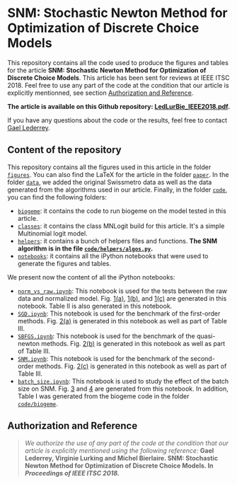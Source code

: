 # SNM: Stochastic Newton Method for Optimization of Discrete Choice Models

This repository contains all the code used to produce the figures and tables for the article **SNM: Stochastic Newton Method for Optimization of Discrete Choice Models**. This article has been sent for reviews at IEEE ITSC 2018. Feel free to use any part of the code at the condition that our article is explicitly  mentionned, see section [Authorization and Reference](#authorization-and-reference).

**The article is available on this Github repository: [LedLurBie_IEEE2018.pdf](https://github.com/glederrey/IEEE2018-SNM/blob/master/paper/LedLurBie_IEEE2018.pdf).**

If you have any questions about the code or the results, feel free to contact [Gael Lederrey](mailto:gael.lederrey@epfl.ch).

## Content of the repository

This repository contains all the figures used in this article in the folder [`figures`](https://github.com/glederrey/IEEE2018-SNM/tree/master/figures). You can also find the LaTeX for the article in the folder [`paper`](https://github.com/glederrey/IEEE2018-SNM/tree/master/paper). In the folder [`data`](https://github.com/glederrey/IEEE2018-SNM/tree/master/data), we added the original Swissmetro data as well as the data generated from the algorithms used in our article. Finally, in the folder [`code`](https://github.com/glederrey/IEEE2018-SNM/tree/master/code), you can find the following folders:
- [`biogeme`](https://github.com/glederrey/IEEE2018-SNM/tree/master/code/biogeme): it contains the code to run biogeme on the model tested in this article.
- [`classes`](https://github.com/glederrey/IEEE2018-SNM/tree/master/code/classes): it contains the class MNLogit build for this article. It's a simple Multinomial logit model.
- [`helpers`](https://github.com/glederrey/IEEE2018-SNM/tree/master/code/helpers): it contains a bunch of helpers files and functions. **The SNM algorithm is in the file [`code/helpers/algos.py`](https://github.com/glederrey/IEEE2018-SNM/blob/master/code/helpers/algos.py).**
- [`notebooks`](https://github.com/glederrey/IEEE2018-SNM/tree/master/code/notebooks): it contains all the iPython notebooks that were used to generate the figures and tables.

We present now the content of all the iPython notebooks:
- [`norm_vs_raw.ipynb`](https://github.com/glederrey/IEEE2018-SNM/blob/master/code/notebooks/norm_vs_raw.ipynb): This notebook is used for the tests between the raw data and normalized model. Fig. [1(a)](https://github.com/glederrey/IEEE2018-SNM/blob/master/figures/SGD_norm_raw10.pdf), [1(b)](https://github.com/glederrey/IEEE2018-SNM/blob/master/figures/adagrad_norm_raw10.pdf), and [1(c)](https://github.com/glederrey/IEEE2018-SNM/blob/master/figures/SNM_norm_raw10.pdf) are generated in this notebook. Table II is also generated in this notebook.
- [`SGD.ipynb`](https://github.com/glederrey/IEEE2018-SNM/blob/master/code/notebooks/SGD.ipynb): This notebook is used for the benchmark of the first-order methods. Fig. [2(a)](https://github.com/glederrey/IEEE2018-SNM/blob/master/figures/SGD10.pdf) is generated in this notebook as well as part of Table III.
- [`SBFGS.ipynb`](https://github.com/glederrey/IEEE2018-SNM/blob/master/code/notebooks/SBFGS.ipynb): This notebook is used for the benchmark of the quasi-newton methods. Fig. [2(b)](https://github.com/glederrey/IEEE2018-SNM/blob/master/figures/SBFGS10.pdf) is generated in this notebook as well as part of Table III.
- [`SNM.ipynb`](https://github.com/glederrey/IEEE2018-SNM/blob/master/code/notebooks/SNM.ipynb): This notebook is used for the benchmark of the second-order methods. Fig. [2(c)](https://github.com/glederrey/IEEE2018-SNM/blob/master/figures/SNM10.pdf) is generated in this notebook as well as part of Table III.
- [`batch_size.ipynb`](https://github.com/glederrey/IEEE2018-SNM/blob/master/code/notebooks/batch_size.ipynb): This notebook is used to study the effect of the batch size on SNM. Fig. [3](https://github.com/glederrey/IEEE2018-SNM/blob/master/figures/perc_newton.pdf) and [4](https://github.com/glederrey/IEEE2018-SNM/blob/master/figures/dist.pdf) are generated from this notebook.
In addition, Table I was generated from the biogeme code in the folder [`code/biogeme`](https://github.com/glederrey/IEEE2018-SNM/tree/master/code/biogeme).

## Authorization and Reference
> *We authorize the use of any part of the code at the condition that our article is explicitly mentioned using the following reference:* **Gael Lederrey, Virginie Lurking and Michel Bierlaire. SNM: Stochastic Newton Method for Optimization of Discrete Choice Models. In *Proceedings of IEEE ITSC 2018.***
